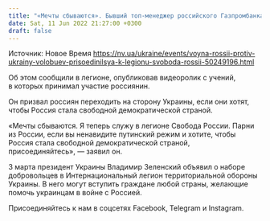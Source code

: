 ```yaml
---
title: "«Мечты сбываются». Бывший топ-менеджер российского Газпромбанка будет воевать за Украину"
date: Sat, 11 Jun 2022 21:27:00 +0300
draft: false
---
```

Источник: Новое Время https://nv.ua/ukraine/events/voyna-rossii-protiv-ukrainy-volobuev-prisoedinilsya-k-legionu-svoboda-rossii-50249196.html


 Об этом сообщили в легионе, опубликовав видеоролик с учений, в которых принимал участие россиянин.

Он призвал россиян переходить на сторону Украины, если они хотят, чтобы Россия стала свободной демократической страной.

«Мечты сбываются. Я теперь служу в легионе Свобода России. Парни из России, если вы ненавидите путинский режим и хотите, чтобы Россия стала свободной демократической страной, присоединяйтесь», — заявил он.

 3 марта президент Украины Владимир Зеленский объявил о наборе добровольцев в Интернациональный легион территориальной обороны Украины. В него могут вступить граждане любой страны, желающие помочь украинцам в войне с Россией.

Присоединяйтесь к нам в соцсетях Facebook, Telegram и Instagram.
